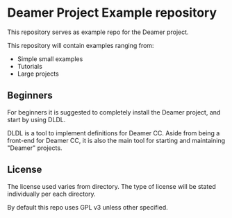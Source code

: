 # Deamer Project Example repository

This repository serves as example repo for the Deamer project.

This repository will contain examples ranging from:

- Simple small examples
- Tutorials
- Large projects

## Beginners

For beginners it is suggested to completely install the Deamer project, and start by using DLDL.

DLDL is a tool to implement definitions for Deamer CC. Aside from being a front-end for Deamer CC, it is also the main tool for starting and maintaining "Deamer" projects.

## License

The license used varies from directory. The type of license will be stated individually per each directory.

By default this repo uses GPL v3 unless other specified.